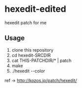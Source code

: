 # hexedit-edited
hexedit patch for me

## Usage

1. clone this repository
2. cd hexedit-SRCDIR
3. cat THIS-PATCHDIR/* | patch
4. make
5. ./hexedit --color

ref ->  http://kozos.jp/patch/hexedit/
